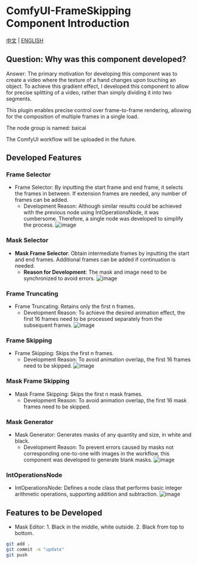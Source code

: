 # ComfyUI-FrameSkipping Component Introduction

[中文](README.zh.md) | [ENGLISH](README.md)

## Question: Why was this component developed?
Answer: The primary motivation for developing this component was to create a video where the texture of a hand changes upon touching an object. To achieve this gradient effect, I developed this component to allow for precise splitting of a video, rather than simply dividing it into two segments.

This plugin enables precise control over frame-to-frame rendering, allowing for the composition of multiple frames in a single load.

The node group is named: baicai

The ComfyUI workflow will be uploaded in the future.

## Developed Features
### Frame Selector
- Frame Selector: By inputting the start frame and end frame, it selects the frames in between. If extension frames are needed, any number of frames can be added.
  - Development Reason: Although similar results could be achieved with the previous node using IntOperationsNode, it was cumbersome. Therefore, a single node was developed to simplify the process.
![image](https://github.com/baicai99/ComfyUI-FrameSkipping/assets/101706274/3a36b65a-5573-4abb-9708-5422f48dd74c)

### Mask Selector
- **Mask Frame Selector**: Obtain intermediate frames by inputting the start and end frames. Additional frames can be added if continuation is needed.
  - **Reason for Development**: The mask and image need to be synchronized to avoid errors.
![image](https://github.com/baicai99/ComfyUI-FrameSkipping/assets/101706274/9f79fbd4-77d2-46ea-9de7-0c1291ed1276)

### Frame Truncating
- Frame Truncating: Retains only the first n frames.
  - Development Reason: To achieve the desired animation effect, the first 16 frames need to be processed separately from the subsequent frames.
![image](https://github.com/baicai99/ComfyUI-FrameSkipping/assets/101706274/309f9ae2-442f-4d71-b065-db3c13f967ff)

### Frame Skipping
- Frame Skipping: Skips the first n frames.
  - Development Reason: To avoid animation overlap, the first 16 frames need to be skipped.
![image](https://github.com/baicai99/ComfyUI-FrameSkipping/assets/101706274/dd925c20-3bd8-44c6-8869-35296af99c21)

### Mask Frame Skipping
- Mask Frame Skipping: Skips the first n mask frames.
  - Development Reason: To avoid animation overlap, the first 16 mask frames need to be skipped.

### Mask Generator
- Mask Generator: Generates masks of any quantity and size, in white and black.
  - Development Reason: To prevent errors caused by masks not corresponding one-to-one with images in the workflow, this component was developed to generate blank masks.
![image](https://github.com/baicai99/ComfyUI-FrameSkipping/assets/101706274/80df546b-1497-4316-8bc7-819ddc50a37c)

### IntOperationsNode
- IntOperationsNode: Defines a node class that performs basic integer arithmetic operations, supporting addition and subtraction.
![image](https://github.com/baicai99/ComfyUI-FrameSkipping/assets/101706274/1515c260-4e9c-43f0-9198-8c5ef9962cee)

## Features to be Developed
- Mask Editor: 1. Black in the middle, white outside. 2. Black from top to bottom.

```bash
git add .
git commit -m "update"
git push
```